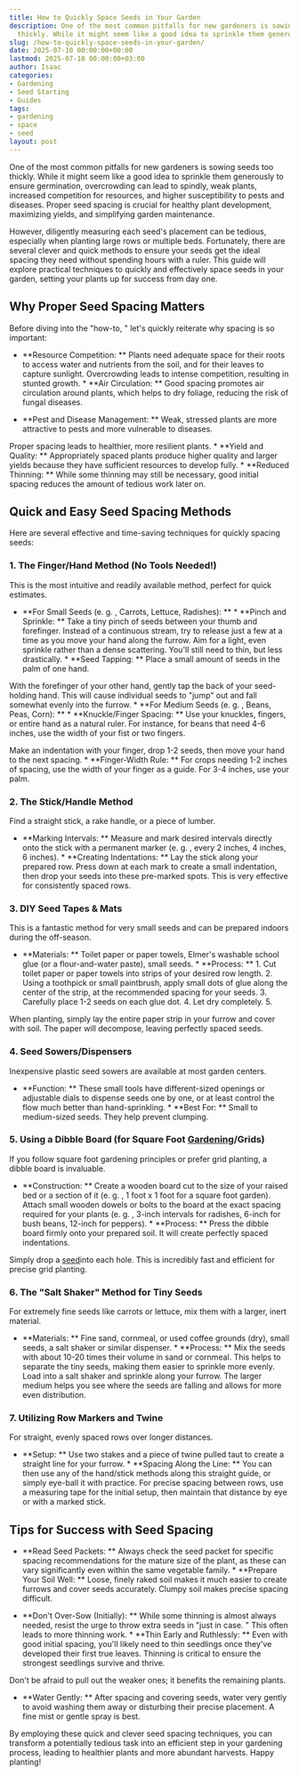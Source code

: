 ```yaml
---
title: How to Quickly Space Seeds in Your Garden
description: One of the most common pitfalls for new gardeners is sowing seeds too
  thickly. While it might seem like a good idea to sprinkle them generously to ensure...
slug: /how-to-quickly-space-seeds-in-your-garden/
date: 2025-07-10 00:00:00+00:00
lastmod: 2025-07-10 00:00:00+03:00
author: Isaac
categories:
- Gardening
- Seed Starting
- Guides
tags:
- gardening
- space
- seed
layout: post
---
```

One of the most common pitfalls for new gardeners is sowing seeds too thickly. While it might seem like a good idea to sprinkle them generously to ensure germination, overcrowding can lead to spindly, weak plants, increased competition for resources, and higher susceptibility to pests and diseases. Proper seed spacing is crucial for healthy plant development, maximizing yields, and simplifying garden maintenance.

However, diligently measuring each seed's placement can be tedious, especially when planting large rows or multiple beds. Fortunately, there are several clever and quick methods to ensure your seeds get the ideal spacing they need without spending hours with a ruler. This guide will explore practical techniques to quickly and effectively space seeds in your garden, setting your plants up for success from day one.

##  Why Proper Seed Spacing Matters

Before diving into the "how-to, " let's quickly reiterate why spacing is so important:

* **Resource Competition: ** Plants need adequate space for their roots to access water and nutrients from the soil, and for their leaves to capture sunlight. Overcrowding leads to intense competition, resulting in stunted growth. * **Air Circulation: ** Good spacing promotes air circulation around plants, which helps to dry foliage, reducing the risk of fungal diseases.

* **Pest and Disease Management: ** Weak, stressed plants are more attractive to pests and more vulnerable to diseases.

Proper spacing leads to healthier, more resilient plants. * **Yield and Quality: ** Appropriately spaced plants produce higher quality and larger yields because they have sufficient resources to develop fully. * **Reduced Thinning: ** While some thinning may still be necessary, good initial spacing reduces the amount of tedious work later on.

##  Quick and Easy Seed Spacing Methods

Here are several effective and time-saving techniques for quickly spacing seeds:

###  1. The Finger/Hand Method (No Tools Needed!)

This is the most intuitive and readily available method, perfect for quick estimates.

* **For Small Seeds (e. g. , Carrots, Lettuce, Radishes): ** * **Pinch and Sprinkle: ** Take a tiny pinch of seeds between your thumb and forefinger. Instead of a continuous stream, try to release just a few at a time as you move your hand along the furrow. Aim for a light, even sprinkle rather than a dense scattering. You'll still need to thin, but less drastically. * **Seed Tapping: ** Place a small amount of seeds in the palm of one hand.

With the forefinger of your other hand, gently tap the back of your seed-holding hand. This will cause individual seeds to "jump" out and fall somewhat evenly into the furrow. * **For Medium Seeds (e. g. , Beans, Peas, Corn): ** * **Knuckle/Finger Spacing: ** Use your knuckles, fingers, or entire hand as a natural ruler. For instance, for beans that need 4-6 inches, use the width of your fist or two fingers.

Make an indentation with your finger, drop 1-2 seeds, then move your hand to the next spacing. * **Finger-Width Rule: ** For crops needing 1-2 inches of spacing, use the width of your finger as a guide. For 3-4 inches, use your palm.

###  2. The Stick/Handle Method

Find a straight stick, a rake handle, or a piece of lumber.

* **Marking Intervals: ** Measure and mark desired intervals directly onto the stick with a permanent marker (e. g. , every 2 inches, 4 inches, 6 inches). * **Creating Indentations: ** Lay the stick along your prepared row. Press down at each mark to create a small indentation, then drop your seeds into these pre-marked spots. This is very effective for consistently spaced rows.

###  3. DIY Seed Tapes & Mats

This is a fantastic method for very small seeds and can be prepared indoors during the off-season.

* **Materials: ** Toilet paper or paper towels, Elmer's washable school glue (or a flour-and-water paste), small seeds. * **Process: ** 1. Cut toilet paper or paper towels into strips of your desired row length. 2. Using a toothpick or small paintbrush, apply small dots of glue along the center of the strip, at the recommended spacing for your seeds. 3. Carefully place 1-2 seeds on each glue dot. 4. Let dry completely. 5.

When planting, simply lay the entire paper strip in your furrow and cover with soil. The paper will decompose, leaving perfectly spaced seeds.

###  4. Seed Sowers/Dispensers

Inexpensive plastic seed sowers are available at most garden centers.

* **Function: ** These small tools have different-sized openings or adjustable dials to dispense seeds one by one, or at least control the flow much better than hand-sprinkling. * **Best For: ** Small to medium-sized seeds. They help prevent clumping.

###  5. Using a Dibble Board (for Square Foot [Gardening](https://pestpolicy.com/how-to-determine-if-old-seeds-are-still-good-for-planting/)/Grids)

If you follow square foot gardening principles or prefer grid planting, a dibble board is invaluable.

* **Construction: ** Create a wooden board cut to the size of your raised bed or a section of it (e. g. , 1 foot x 1 foot for a square foot garden). Attach small wooden dowels or bolts to the board at the exact spacing required for your plants (e. g. , 3-inch intervals for radishes, 6-inch for bush beans, 12-inch for peppers). * **Process: ** Press the dibble board firmly onto your prepared soil. It will create perfectly spaced indentations.

Simply drop a [seed](https://pestpolicy.com/how-to-grow-camellias-from-seed/)into each hole. This is incredibly fast and efficient for precise grid planting.

###  6. The "Salt Shaker" Method for Tiny Seeds

For extremely fine seeds like carrots or lettuce, mix them with a larger, inert material.

* **Materials: ** Fine sand, cornmeal, or used coffee grounds (dry), small seeds, a salt shaker or similar dispenser. * **Process: ** Mix the seeds with about 10-20 times their volume in sand or cornmeal. This helps to separate the tiny seeds, making them easier to sprinkle more evenly. Load into a salt shaker and sprinkle along your furrow. The larger medium helps you see where the seeds are falling and allows for more even distribution.

###  7. Utilizing Row Markers and Twine

For straight, evenly spaced rows over longer distances.

* **Setup: ** Use two stakes and a piece of twine pulled taut to create a straight line for your furrow. * **Spacing Along the Line: ** You can then use any of the hand/stick methods along this straight guide, or simply eye-ball it with practice. For precise spacing between rows, use a measuring tape for the initial setup, then maintain that distance by eye or with a marked stick.

##  Tips for Success with Seed Spacing

* **Read Seed Packets: ** Always check the seed packet for specific spacing recommendations for the mature size of the plant, as these can vary significantly even within the same vegetable family. * **Prepare Your Soil Well: ** Loose, finely raked soil makes it much easier to create furrows and cover seeds accurately. Clumpy soil makes precise spacing difficult.

* **Don't Over-Sow (Initially): ** While some thinning is almost always needed, resist the urge to throw extra seeds in "just in case. " This often leads to more thinning work. * **Thin Early and Ruthlessly: ** Even with good initial spacing, you'll likely need to thin seedlings once they've developed their first true leaves. Thinning is critical to ensure the strongest seedlings survive and thrive.

Don't be afraid to pull out the weaker ones; it benefits the remaining plants.

* **Water Gently: ** After spacing and covering seeds, water very gently to avoid washing them away or disturbing their precise placement. A fine mist or gentle spray is best.

By employing these quick and clever seed spacing techniques, you can transform a potentially tedious task into an efficient step in your gardening process, leading to healthier plants and more abundant harvests. Happy planting!
